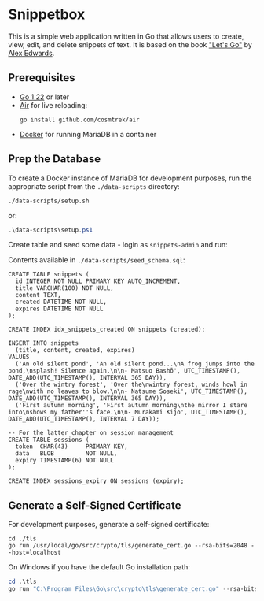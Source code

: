 # Snippetbox

This is a simple web application written in Go that allows users to create, view,
edit, and delete snippets of text. It is based on the book ["Let's Go"][letsgo]
by [Alex Edwards](https://www.alexedwards.net/).

## Prerequisites

- [Go 1.22](https://go.dev/) or later
- [Air](https://github.com/cosmtrek/air) for live reloading:
  ```shell
  go install github.com/cosmtrek/air
  ```
- [Docker](https://www.docker.com/) for running MariaDB in a container

## Prep the Database

To create a Docker instance of MariaDB for development purposes, run the appropriate script from the `./data-scripts` directory:

```shell
./data-scripts/setup.sh    
```
or:

```powershell
.\data-scripts\setup.ps1
```

Create table and seed some data - login as `snippets-admin` and run:

Contents available in `./data-scripts/seed_schema.sql`:
```mariadb
CREATE TABLE snippets (
  id INTEGER NOT NULL PRIMARY KEY AUTO_INCREMENT,
  title VARCHAR(100) NOT NULL,
  content TEXT,
  created DATETIME NOT NULL,
  expires DATETIME NOT NULL
);

CREATE INDEX idx_snippets_created ON snippets (created);

INSERT INTO snippets
  (title, content, created, expires)
VALUES
  ('An old silent pond', 'An old silent pond...\nA frog jumps into the pond,\nsplash! Silence again.\n\n- Matsuo Bashō', UTC_TIMESTAMP(), DATE_ADD(UTC_TIMESTAMP(), INTERVAL 365 DAY)),
  ('Over the wintry forest', 'Over the\nwintry forest, winds howl in rage\nwith no leaves to blow.\n\n- Natsume Soseki', UTC_TIMESTAMP(), DATE_ADD(UTC_TIMESTAMP(), INTERVAL 365 DAY)),
  ('First autumn morning', 'First autumn morning\nthe mirror I stare into\nshows my father''s face.\n\n- Murakami Kijo', UTC_TIMESTAMP(), DATE_ADD(UTC_TIMESTAMP(), INTERVAL 7 DAY));

-- For the latter chapter on session management
CREATE TABLE sessions (
  token  CHAR(43)     PRIMARY KEY,
  data   BLOB         NOT NULL,
  expiry TIMESTAMP(6) NOT NULL
);

CREATE INDEX sessions_expiry ON sessions (expiry);
```

## Generate a Self-Signed Certificate

For development purposes, generate a self-signed certificate:

```shell
cd ./tls
go run /usr/local/go/src/crypto/tls/generate_cert.go --rsa-bits=2048 --host=localhost
```
On Windows if you have the default Go installation path:

```powershell
cd .\tls
go run "C:\Program Files\Go\src\crypto\tls\generate_cert.go" --rsa-bits=2048 --host=localhost
```


[letsgo]: https://lets-go.alexedwards.net/ "Let's Go"
